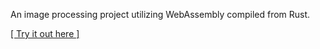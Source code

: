An image processing project utilizing WebAssembly compiled from Rust.

[[ Try it out here ]](https://dysrhythmic.github.io/quick-edits/)
